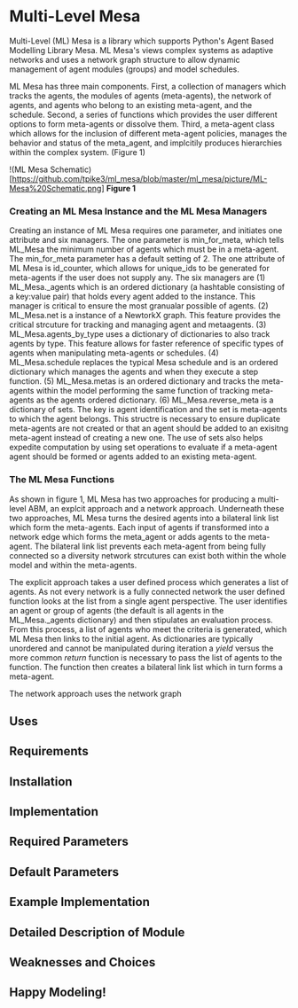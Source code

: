 # Multi-Level Mesa

Multi-Level (ML) Mesa is a library which supports Python's Agent Based Modelling Library Mesa. ML Mesa's views complex systems as adaptive networks and uses a network graph structure to allow dynamic management of agent modules (groups) and model schedules.

ML Mesa has three main components. First, a collection of managers which tracks the agents, the modules of agents (meta-agents), the network of agents, and agents who belong to an existing meta-agent, and the schedule. Second, a series of functions which provides the user different options to form meta-agents or dissolve them. Third, a meta-agent class which allows for the inclusion of different meta-agent policies, manages the behavior and status of the meta_agent, and implcitily produces hierarchies within the complex system. (Figure 1)

!(ML Mesa Schematic)[https://github.com/tpike3/ml_mesa/blob/master/ml_mesa/picture/ML-Mesa%20Schematic.png]
**Figure 1**

### Creating an ML Mesa Instance and the ML Mesa Managers

Creating an instance of ML Mesa requires one parameter, and initiates one attribute and six managers. The one parameter is min_for_meta, which tells ML_Mesa the minimum number of agents which must be in a meta-agent. The min_for_meta parameter has a default setting of 2. The one attribute of ML Mesa is id_counter, which allows for unique_ids to be generated for meta-agents if the user does not supply any. The six managers are (1) ML_Mesa.\_agents which is an ordered dictionary (a hashtable consisting of a key:value pair) that holds every agent added to the instance. This manager is critical to ensure the most granualar possible of agents. (2) ML_Mesa.net is a instance of a NewtorkX graph. This feature provides the critical strcuture for tracking and managing agent and metaagents. (3) ML_Mesa.agents_by_type uses a dictionary of dictionaries to also track agents by type. This feature allows for faster reference of specific types of agents when manipulating meta-agents or schedules. (4) ML_Mesa.schedule replaces the typical Mesa schedule and is an ordered dictionary which manages the agents and when they execute a step function. (5) ML_Mesa.metas is an ordered dictionary and tracks the meta-agents within the model performing the same function of tracking meta-agents as the agents ordered dictionary. (6) ML_Mesa.reverse_meta is a dictionary of sets. The key is agent identification and the set is meta-agents to which the agent belongs. This structre is necessary to ensure duplicate meta-agents are not created or that an agent should be added to an exisitng meta-agent instead of creating a new one. The use of sets also helps expedite computation by using set operations to evaluate if a meta-agent agent should be formed or agents added to an existing meta-agent. 

### The ML Mesa Functions

As shown in figure 1, ML Mesa has two approaches for producing a multi-level ABM, an explcit approach and a network approach. Underneath these two approaches, ML Mesa turns the desired agents into a bilateral link list which form the meta-agents. Each input of agents if transformed into a network edge which forms the meta_agent or adds agents to the meta-agent. The bilateral link list prevents each meta-agent from being fully connected so a diversity network strcutures can exist both within the whole model and within the meta-agents. 

The explicit approach takes a user defined process which generates a list of agents. As not every network is a fully connected network the user defined function looks at the list from a single agent perspective. The user identifies an agent or group of agents (the default is all agents in the ML_Mesa.\_agents dictionary) and then stipulates an evaluation process. From this process, a list of agents who meet the criteria is generated, which ML Mesa then links to the initial agent. As dictionaries are typically unordered and cannot be manipulated during iteration a *yield* versus the more common *return* function is necessary to pass the list of agents to the function. The function then creates a bilateral link list which in turn forms a meta-agent. 

The network approach uses the network graph    

## Uses

 

## Requirements

 

## Installation 

## Implementation

 

## Required Parameters 


## Default Parameters 



## Example Implementation



## Detailed Description of Module




            
## Weaknesses and Choices


## Happy Modeling!





    
